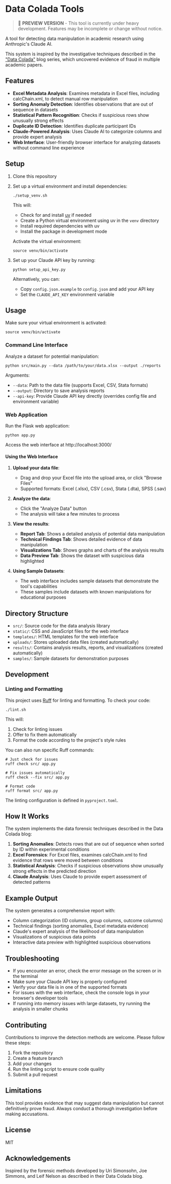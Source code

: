 # Data Colada Tools

> 🚧 **PREVIEW VERSION** - This tool is currently under heavy development. Features may be incomplete or change without notice.

A tool for detecting data manipulation in academic research using Anthropic's Claude AI.

This system is inspired by the investigative techniques described in the ["Data Colada"](https://datacolada.org/) blog series, which uncovered evidence of fraud in multiple academic papers.

## Features

- **Excel Metadata Analysis**: Examines metadata in Excel files, including calcChain.xml, to detect manual row manipulation
- **Sorting Anomaly Detection**: Identifies observations that are out of sequence in datasets
- **Statistical Pattern Recognition**: Checks if suspicious rows show unusually strong effects
- **Duplicate ID Detection**: Identifies duplicate participant IDs
- **Claude-Powered Analysis**: Uses Claude AI to categorize columns and provide expert analysis
- **Web Interface**: User-friendly browser interface for analyzing datasets without command line experience

## Setup

1. Clone this repository

2. Set up a virtual environment and install dependencies:
   ```
   ./setup_venv.sh
   ```
   
   This will:
   - Check for and install [uv](https://github.com/astral-sh/uv) if needed
   - Create a Python virtual environment using uv in the `venv` directory
   - Install required dependencies with uv
   - Install the package in development mode
   
   Activate the virtual environment:
   ```
   source venv/bin/activate
   ```

3. Set up your Claude API key by running:
   ```
   python setup_api_key.py
   ```
   
   Alternatively, you can:
   - Copy `config.json.example` to `config.json` and add your API key
   - Set the `CLAUDE_API_KEY` environment variable

## Usage

Make sure your virtual environment is activated:
```
source venv/bin/activate
```

### Command Line Interface

Analyze a dataset for potential manipulation:

```
python src/main.py --data /path/to/your/data.xlsx --output ./reports
```

Arguments:
- `--data`: Path to the data file (supports Excel, CSV, Stata formats)
- `--output`: Directory to save analysis reports
- `--api-key`: Provide Claude API key directly (overrides config file and environment variable)

### Web Application

Run the Flask web application:
```
python app.py
```

Access the web interface at http://localhost:3000/

#### Using the Web Interface

1. **Upload your data file**:
   - Drag and drop your Excel file into the upload area, or click "Browse Files"
   - Supported formats: Excel (.xlsx), CSV (.csv), Stata (.dta), SPSS (.sav)

2. **Analyze the data**:
   - Click the "Analyze Data" button
   - The analysis will take a few minutes to process

3. **View the results**:
   - **Report Tab**: Shows a detailed analysis of potential data manipulation
   - **Technical Findings Tab**: Shows detailed evidence of data manipulation
   - **Visualizations Tab**: Shows graphs and charts of the analysis results
   - **Data Preview Tab**: Shows the dataset with suspicious data highlighted

4. **Using Sample Datasets**:
   - The web interface includes sample datasets that demonstrate the tool's capabilities
   - These samples include datasets with known manipulations for educational purposes

## Directory Structure

- `src/`: Source code for the data analysis library
- `static/`: CSS and JavaScript files for the web interface
- `templates/`: HTML templates for the web interface
- `uploads/`: Stores uploaded data files (created automatically)
- `results/`: Contains analysis results, reports, and visualizations (created automatically)
- `samples/`: Sample datasets for demonstration purposes

## Development

### Linting and Formatting

This project uses [Ruff](https://github.com/astral-sh/ruff) for linting and formatting. To check your code:

```
./lint.sh
```

This will:
1. Check for linting issues
2. Offer to fix them automatically
3. Format the code according to the project's style rules

You can also run specific Ruff commands:
```
# Just check for issues
ruff check src/ app.py

# Fix issues automatically
ruff check --fix src/ app.py

# Format code
ruff format src/ app.py
```

The linting configuration is defined in `pyproject.toml`.

## How It Works

The system implements the data forensic techniques described in the Data Colada blog:

1. **Sorting Anomalies**: Detects rows that are out of sequence when sorted by ID within experimental conditions
2. **Excel Forensics**: For Excel files, examines calcChain.xml to find evidence that rows were moved between conditions
3. **Statistical Analysis**: Checks if suspicious observations show unusually strong effects in the predicted direction
4. **Claude Analysis**: Uses Claude to provide expert assessment of detected patterns

## Example Output

The system generates a comprehensive report with:
- Column categorization (ID columns, group columns, outcome columns)
- Technical findings (sorting anomalies, Excel metadata evidence)
- Claude's expert analysis of the likelihood of data manipulation
- Visualizations of suspicious data points
- Interactive data preview with highlighted suspicious observations

## Troubleshooting

- If you encounter an error, check the error message on the screen or in the terminal
- Make sure your Claude API key is properly configured
- Verify your data file is in one of the supported formats
- For issues with the web interface, check the console logs in your browser's developer tools
- If running into memory issues with large datasets, try running the analysis in smaller chunks

## Contributing

Contributions to improve the detection methods are welcome. Please follow these steps:
1. Fork the repository
2. Create a feature branch
3. Add your changes
4. Run the linting script to ensure code quality
5. Submit a pull request

## Limitations

This tool provides evidence that may suggest data manipulation but cannot definitively prove fraud. Always conduct a thorough investigation before making accusations.

## License

MIT

## Acknowledgements

Inspired by the forensic methods developed by Uri Simonsohn, Joe Simmons, and Leif Nelson as described in their Data Colada blog.